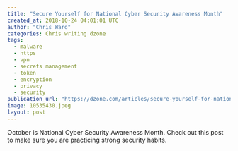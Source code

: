 ```yaml
---
title: "Secure Yourself for National Cyber Security Awareness Month"
created_at: 2018-10-24 04:01:01 UTC
author: "Chris Ward"
categories: Chris writing dzone
tags: 
  - malware
  - https
  - vpn
  - secrets management
  - token
  - encryption
  - privacy
  - security
publication_url: "https://dzone.com/articles/secure-yourself-for-national-cyber-security-awaren"
image: 10535430.jpeg
layout: post
---
```

October is National Cyber Security Awareness Month. Check out this post to make sure you are practicing strong security habits.

